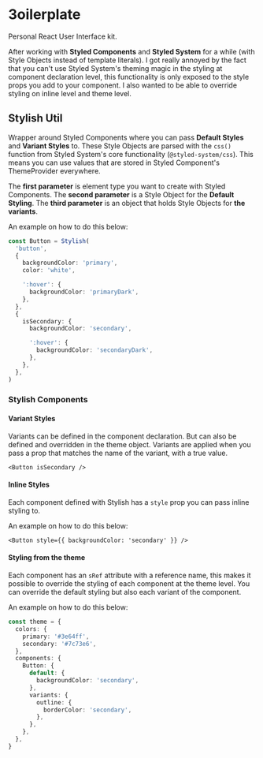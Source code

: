 # 3oilerplate

Personal React User Interface kit.

After working with **Styled Components** and **Styled System** for a while (with Style Objects instead of template literals). I got really annoyed by the fact that you can't use Styled System's theming magic in the styling at component declaration level, this functionality is only exposed to the style props you add to your component. I also wanted to be able to override styling on inline level and theme level.

## Stylish Util

Wrapper around Styled Components where you can pass **Default Styles** and **Variant Styles** to. These Style Objects are parsed with the `css()` function from Styled System's core functionality (`@styled-system/css`). This means you can use values that are stored in Styled Component's ThemeProvider everywhere.

The **first parameter** is element type you want to create with Styled Components. The **second parameter** is a Style Object for the **Default Styling**. The **third parameter** is an object that holds Style Objects for **the variants**.

An example on how to do this below:

```ts
const Button = Stylish(
  'button',
  {
    backgroundColor: 'primary',
    color: 'white',

    ':hover': {
      backgroundColor: 'primaryDark',
    },
  },
  {
    isSecondary: {
      backgroundColor: 'secondary',

      ':hover': {
        backgroundColor: 'secondaryDark',
      },
    },
  },
)
```

### Stylish Components

#### Variant Styles

Variants can be defined in the component declaration. But can also be defined and overridden in the theme object. Variants are applied when you pass a prop that matches the name of the variant, with a true value.

```tsx
<Button isSecondary />
```

#### Inline Styles

Each component defined with Stylish has a `style` prop you can pass inline styling to.

An example on how to do this below:

```tsx
<Button style={{ backgroundColor: 'secondary' }} />
```

#### Styling from the theme

Each component has an `sRef` attribute with a reference name, this makes it possible to override the styling of each component at the theme level. You can override the default styling but also each variant of the component.

An example on how to do this below:

```ts
const theme = {
  colors: {
    primary: '#3e64ff',
    secondary: '#7c73e6',
  },
  components: {
    Button: {
      default: {
        backgroundColor: 'secondary',
      },
      variants: {
        outline: {
          borderColor: 'secondary',
        },
      },
    },
  },
}
```
